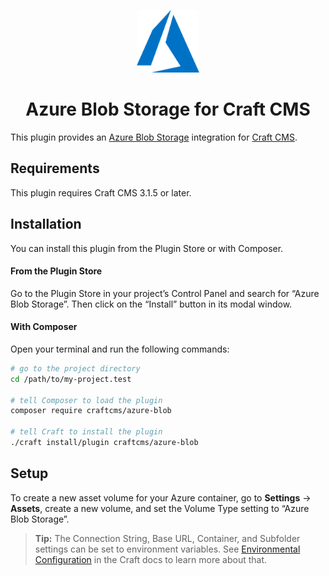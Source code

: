 <p align="center"><img src="./src/icon.svg" width="100" height="100" alt="Azure Blog Storage for Craft CMS icon"></p>

<h1 align="center">Azure Blob Storage for Craft CMS</h1>

This plugin provides an [Azure Blob Storage](https://azure.microsoft.com/en-us/services/storage/blobs/) integration for [Craft CMS](https://craftcms.com/).

## Requirements

This plugin requires Craft CMS 3.1.5 or later.

## Installation

You can install this plugin from the Plugin Store or with Composer.

#### From the Plugin Store

Go to the Plugin Store in your project’s Control Panel and search for “Azure Blob Storage”. Then click on the “Install” button in its modal window.

#### With Composer

Open your terminal and run the following commands:

```bash
# go to the project directory
cd /path/to/my-project.test

# tell Composer to load the plugin
composer require craftcms/azure-blob

# tell Craft to install the plugin
./craft install/plugin craftcms/azure-blob
```

## Setup

To create a new asset volume for your Azure container, go to **Settings** → **Assets**, create a new volume, and set the Volume Type setting to “Azure Blob Storage”.

> **Tip:** The Connection String, Base URL, Container, and Subfolder settings can be set to environment variables. See [Environmental Configuration](https://docs.craftcms.com/v3/config/environments.html) in the Craft docs to learn more about that.
